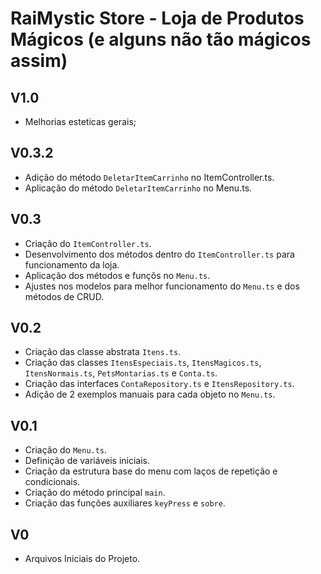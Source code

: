 # RaiMystic Store - Loja de Produtos Mágicos (e alguns não tão mágicos assim)

## V1.0
- Melhorias esteticas gerais;

## V0.3.2
- Adição do método ```DeletarItemCarrinho``` no ItemController.ts.
- Aplicação do método ```DeletarItemCarrinho``` no Menu.ts.

## V0.3
- Criação do ```ItemController.ts```.
- Desenvolvimento dos métodos dentro do ```ItemController.ts``` para funcionamento da loja.
- Aplicação dos métodos e funçõs no ```Menu.ts```.
- Ajustes nos modelos para melhor funcionamento do ```Menu.ts``` e dos métodos de CRUD.

## V0.2
- Criação das classe abstrata ```Itens.ts```.
- Criação das classes ```ItensEspeciais.ts```, ```ItensMagicos.ts```, ```ItensNormais.ts```, ```PetsMontarias.ts``` e ```Conta.ts```.
- Criação das interfaces ```ContaRepository.ts``` e ```ItensRepository.ts```.
- Adição de 2 exemplos manuais para cada objeto no ```Menu.ts```. 

## V0.1
- Criação do ```Menu.ts```.
- Definição de variáveis iniciais.
- Criação da estrutura base do menu com laços de repetição e condicionais.
- Criação do método principal ```main```.
- Criação das funções auxiliares ```keyPress``` e ```sobre```.

## V0
- Arquivos Iniciais do Projeto.